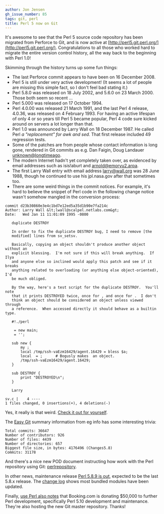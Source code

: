 ```yaml
---
author: Jon Jensen
gh_issue_number: 85
tags: git, perl
title: Perl 5 now on Git
---
```


It's awesome to see that the Perl 5 source code repository has been migrated from Perforce to Git, and is now active at [http://perl5.git.perl.org/](http://perl5.git.perl.org/). Congratulations to all those who worked hard to migrate the entire version control history, all the way back to the beginning with Perl 1.0!

Skimming through the history turns up some fun things:

- The last Perforce commit appears to have been on 16 December 2008.
- Perl 5 is still under very active development! (It seems a lot of people are missing this simple fact, so I don't feel bad stating it.)
- Perl 5.8.0 was released on 18 July 2002, and 5.6.0 on 23 March 2000. Those both seem so recent ...
- Perl 5.000 was released on 17 October 1994.
- Perl 4.0.00 was released 21 March 1991, and the last Perl 4 release, 4.0.36, was released on 4 February 1993. For having an active lifespan of only 4 or so years till Perl 5 became popular, Perl 4 code sure kicked around on servers a lot longer than that.
- Perl 1.0 was announced by Larry Wall on 18 December 1987. He called Perl *a "replacement" for awk and sed*. That first release included 49 regression tests.
- Some of the patches are from people whose contact information is long gone, rendered in Git commits as e.g. Dan Faigin, Doug Landauer <unknown@longtimeago>.
- The modern Internet hadn't yet completely taken over, as evidenced by email addresses such as isis!aburt and arnold@emoryu2.arpa.
- The first Larry Wall entry with email address larry@wall.org was 28 June 1988, though he continued to use his jpl.nasa.gov after that sometimes too.
- There are some weird things in the commit notices. For example, it's hard to believe the snippet of Perl code in the following change notice wasn't somehow mangled in the conversion process:

```
commit d23b30860e3e4c1bd7e12ed5a35d1b90e7fa214c
Author: Larry Wall &lt;lwall@scalpel.netlabs.com&gt;
Date:   Wed Jan 11 11:01:09 1995 -0800

   duplicate DESTROY

   In order to fix the duplicate DESTROY bug, I need to remove [the
   modified] lines from sv_setsv.

   Basically, copying an object shouldn't produce another object without an
   explicit blessing.  I'm not sure if this will break anything.  If Ilya
   and anyone else so inclined would apply this patch and see if it breaks
   anything related to overloading (or anything else object-oriented), I'd
   be much obliged.

   By the way, here's a test script for the duplicate DESTROY.  You'll note
   that it prints DESTROYED twice, once for , and once for .  I don't
   think an object should be considered an object unless viewed through
   a reference.  When accessed directly it should behave as a builtin type.

   #!./perl

    = new main;
    = '';

   sub new {
       my ;
       local /tmp/ssh-vaEzm16429/agent.16429 = bless $a;
       local  = ;      # Bogusly makes  an object.
       /tmp/ssh-vaEzm16429/agent.16429;
   }

   sub DESTROY {
       print "DESTROYED\n";
   }

   Larry

sv.c |    4 ----
1 files changed, 0 insertions(+), 4 deletions(-)
```

Yes, it really is that weird. [Check it out for yourself](http://perl5.git.perl.org/perl.git/commit/d23b30860e3e4c1bd7e12ed5a35d1b90e7fa214c).

The [Easy Git](http://www.gnome.org/~newren/eg/) summary information from eg info has some interesting trivia:

```
Total commits: 36647
Number of contributors: 926
Number of files: 4439
Number of directories: 657
Biggest file size, in bytes: 4176496 (Changes5.8)
Commits: 31178
```

And there's a nice new POD document instructing how work with the Perl repository using Git: [perlrepository](http://perl5.git.perl.org/perl.git/blob/HEAD:/pod/perlrepository.pod).

In other news, maintenance release [Perl 5.8.9 is out](http://use.perl.org/articles/08/12/16/1129216.shtml), expected to be the last 5.8.x release. The [change log](http://search.cpan.org/~nwclark/perl-5.8.9/pod/perl589delta.pod) shows most bundled modules have been updated.

Finally, [use Perl also notes](http://use.perl.org/articles/08/12/15/1334253.shtml) that Booking.com is donating $50,000 to further Perl development, specifically Perl 5.10 development and maintenance. They're also hosting the new Git master repository. Thanks!
